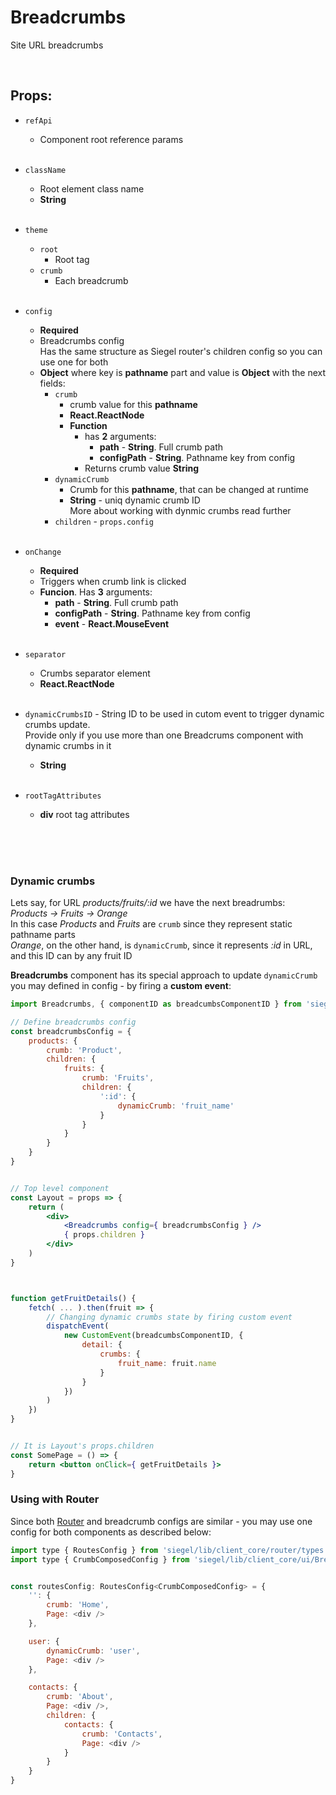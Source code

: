 # Breadcrumbs

Site URL breadcrumbs<br />

<br />

## Props:

- `refApi`
    - Component root reference params<br /><br />

- `className`
    - Root element class name
    - **String**<br /><br />

- `theme`
    - `root`
        - Root tag
    - `crumb`
        - Each breadcrumb<br /><br />

- `config`
    - **Required**
    - Breadcrumbs config<br />
        Has the same structure as Siegel router's children config so you can use one for both
    - **Object** where key is **pathname** part and value is **Object** with the next fields:
        - `crumb`
            - crumb value for this **pathname**
            - **React.ReactNode**
            - **Function**
                - has **2** arguments:
                    - **path** - **String**. Full crumb path
                    - **configPath** - **String**. Pathname key from config
                - Returns crumb value **String**
        - `dynamicCrumb`
            - Crumb for this **pathname**, that can be changed at runtime
            - **String** - uniq dynamic crumb ID<br />
            More about working with dynmic crumbs read further
        - `children` - `props.config`<br /><br />

- `onChange`
    - **Required**
    - Triggers when crumb link is clicked
    - **Funcion**. Has **3** arguments:
        - **path** - **String**. Full crumb path
        - **configPath** - **String**. Pathname key from config 
        - **event** - **React.MouseEvent<HTMLAnchorElement>**<br /><br />

- `separator`
    - Crumbs separator element
    - **React.ReactNode**<br /><br />

- `dynamicCrumbsID` - String ID to be used in cutom event to trigger dynamic crumbs update.<br />
    Provide only if you use more than one Breadcrums component with dynamic crumbs in it
    - **String**<br /><br />

- `rootTagAttributes`
    - **div** root tag attributes<br /><br />

<br /><br />

### Dynamic crumbs

Lets say, for URL _products/fruits/:id_ we have the next breadrumbs:<br />
_Products -> Fruits -> Orange_<br />
In this case _Products_ and _Fruits_ are `crumb` since they represent static pathname parts<br />
_Orange_, on the other hand, is `dynamicCrumb`, since it represents _:id_ in URL, and this ID can by any fruit ID<br />

**Breadcrumbs** component has its special approach to update `dynamicCrumb` you may defined in config - by firing a **custom event**:<br />

```jsx
import Breadcrumbs, { componentID as breadcumbsComponentID } from 'siegel/lib/client_core/ui/Breadcrumbs'

// Define breadcrumbs config
const breadcrumbsConfig = {
    products: {
        crumb: 'Product',
        children: {
            fruits: {
                crumb: 'Fruits',
                children: {
                    ':id': {
                        dynamicCrumb: 'fruit_name'
                    }
                }
            }
        }
    }
}


// Top level component
const Layout = props => {
    return (
        <div>
            <Breadcrumbs config={ breadcrumbsConfig } />
            { props.children }
        </div>
    )
}



function getFruitDetails() {
    fetch( ... ).then(fruit => {
        // Changing dynamic crumbs state by firing custom event
        dispatchEvent(
            new CustomEvent(breadcumbsComponentID, {
                detail: {
                    crumbs: {
                        fruit_name: fruit.name
                    }
                }
            })
        )
    })
}


// It is Layout's props.children 
const SomePage = () => {
    return <button onClick={ getFruitDetails }>
}

```



### Using with Router

Since both [Router](https://github.com/CyberCookie/siegel/tree/master/client_core/router) and breadcrumb configs are similar - you may use one config for both components as described below:<br />


```js
import type { RoutesConfig } from 'siegel/lib/client_core/router/types'
import type { CrumbComposedConfig } from 'siegel/lib/client_core/ui/Breadcrumbs'


const routesConfig: RoutesConfig<CrumbComposedConfig> = {
    '': {
        crumb: 'Home',
        Page: <div />
    },

    user: {
        dynamicCrumb: 'user',
        Page: <div />
    },

    contacts: {
        crumb: 'About',
        Page: <div />,
        children: {
            contacts: {
                crumb: 'Contacts',
                Page: <div />
            }
        }
    }
}
```